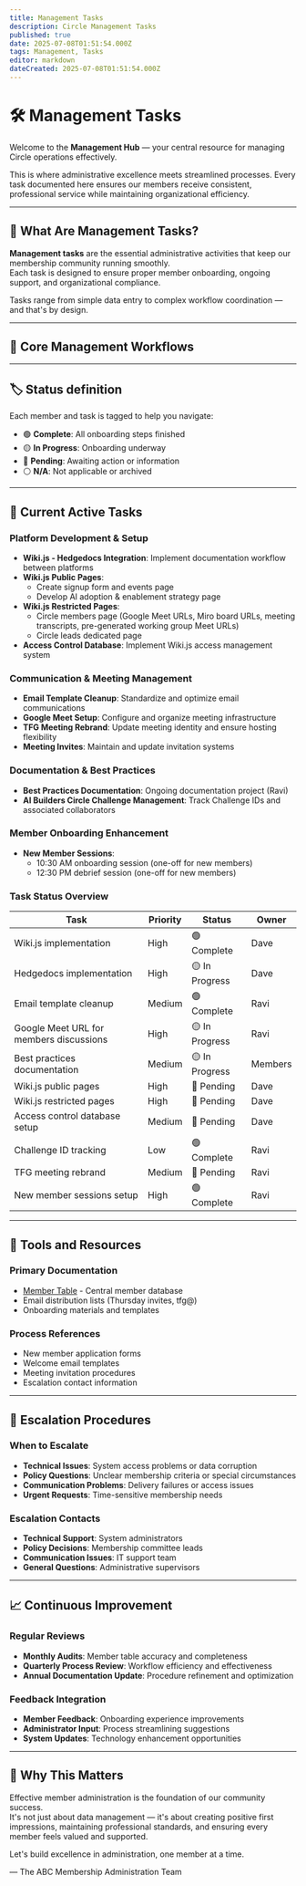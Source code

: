 ```yaml
---
title: Management Tasks
description: Circle Management Tasks
published: true
date: 2025-07-08T01:51:54.000Z
tags: Management, Tasks
editor: markdown
dateCreated: 2025-07-08T01:51:54.000Z
---
```


# 🛠️  Management Tasks

Welcome to the **Management Hub** — your central resource for managing Circle operations effectively.

This is where administrative excellence meets streamlined processes. Every task documented here ensures our members receive consistent, professional service while maintaining organizational efficiency.

---

## 🎯 What Are Management Tasks?

**Management tasks** are the essential administrative activities that keep our membership community running smoothly.  
Each task is designed to ensure proper member onboarding, ongoing support, and organizational compliance.

Tasks range from simple data entry to complex workflow coordination — and that's by design.

---

## 🚀 Core Management Workflows

---

## 🏷️ Status definition

Each member and task is tagged to help you navigate:
- 🟢 **Complete**: All onboarding steps finished
- 🟡 **In Progress**: Onboarding underway
- 🔴 **Pending**: Awaiting action or information
- ⚪ **N/A**: Not applicable or archived

---

## 🎯 Current Active Tasks

### Platform Development & Setup
- **Wiki.js - Hedgedocs Integration**: Implement documentation workflow between platforms
- **Wiki.js Public Pages**: 
  - Create signup form and events page
  - Develop AI adoption & enablement strategy page
- **Wiki.js Restricted Pages**:
  - Circle members page (Google Meet URLs, Miro board URLs, meeting transcripts, pre-generated working group Meet URLs)
  - Circle leads dedicated page
- **Access Control Database**: Implement Wiki.js access management system

### Communication & Meeting Management
- **Email Template Cleanup**: Standardize and optimize email communications
- **Google Meet Setup**: Configure and organize meeting infrastructure
- **TFG Meeting Rebrand**: Update meeting identity and ensure hosting flexibility
- **Meeting Invites**: Maintain and update invitation systems

### Documentation & Best Practices
- **Best Practices Documentation**: Ongoing documentation project (Ravi)
- **AI Builders Circle Challenge Management**: Track Challenge IDs and associated collaborators

### Member Onboarding Enhancement
- **New Member Sessions**: 
  - 10:30 AM onboarding session (one-off for new members)
  - 12:30 PM debrief session (one-off for new members)

### Task Status Overview
| Task | Priority | Status | Owner |
|------|----------|--------|-------|
| Wiki.js implementation| High | 🟢 Complete | Dave |
| Hedgedocs implementation| High | 🟡 In Progress | Dave |
| Email template cleanup | Medium | 🟢 Complete | Ravi |
| Google Meet URL for members discussions | High | 🟡 In Progress | Ravi |
| Best practices documentation | Medium | 🟡 In Progress | Members |
| Wiki.js public pages | High | 🔴 Pending | Dave |
| Wiki.js restricted pages | High | 🔴 Pending | Dave |
| Access control database setup| Medium | 🔴 Pending | Dave |
| Challenge ID tracking | Low | 🟢 Complete | Ravi |
| TFG meeting rebrand | Medium | 🔴 Pending | Ravi |
| New member sessions setup| High | 🟢 Complete | Ravi |

---

## 🔧 Tools and Resources

### Primary Documentation
- [Member Table](member_table.md) - Central member database
- Email distribution lists (Thursday invites, tfg@)
- Onboarding materials and templates

### Process References
- New member application forms
- Welcome email templates
- Meeting invitation procedures
- Escalation contact information

---

## 🚨 Escalation Procedures

### When to Escalate
- **Technical Issues**: System access problems or data corruption
- **Policy Questions**: Unclear membership criteria or special circumstances
- **Communication Problems**: Delivery failures or access issues
- **Urgent Requests**: Time-sensitive membership needs

### Escalation Contacts
- **Technical Support**: System administrators
- **Policy Decisions**: Membership committee leads
- **Communication Issues**: IT support team
- **General Questions**: Administrative supervisors

---

## 📈 Continuous Improvement

### Regular Reviews
- **Monthly Audits**: Member table accuracy and completeness
- **Quarterly Process Review**: Workflow efficiency and effectiveness
- **Annual Documentation Update**: Procedure refinement and optimization

### Feedback Integration
- **Member Feedback**: Onboarding experience improvements
- **Administrator Input**: Process streamlining suggestions
- **System Updates**: Technology enhancement opportunities

---

## 🌱 Why This Matters

Effective member administration is the foundation of our community success.  
It's not just about data management — it's about creating positive first impressions, maintaining professional standards, and ensuring every member feels valued and supported.

Let's build excellence in administration, one member at a time.

— The ABC Membership Administration Team
